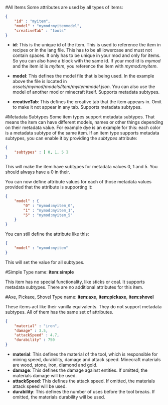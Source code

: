 #All Items
Some attributes are used by all types of items:

```json
{
	"id" : "myitem",
	"model" : "mymod:myitemmodel",
	"creativeTab" : "tools"
}
```

* __id__: This is the unique id of the item. This is used to reference the item in recipes or in the lang file. This has to be all lowercase and must not contain spaces. It only has to be unique in your mod and only for items. So you can also have a block with the same id. If your mod id is _mymod_ and the item id is _myitem_, you reference the item with _mymod:myitem_.

* __model__: This defines the model file that is being used. In the example above the file is located in _assets/mymod/models/item/myitemmodel.json_. You can also use the model of another mod or minecraft itself. Supports metadata subtypes.

* __creativeTab__: This defines the creative tab that the item appears in. Omit to make it not appear in any tab. Supports metadata subtypes.

#Metadata Subtypes
Some item types support metadata subtypes. That means the item can have different models, names or other things depending on their metadata value. For example dye is an example for this: each color is a metadata subtype of the same item.
If an item type supports metadata subtypes, you can enable it by providing the _subtypes_ attribute:

```json
{
	"subtypes" : [ 0, 1, 5 ]
}
```
This will make the item have subtypes for metadata values 0, 1 and 5. You should always have a 0 in their.

You can now define attribute values for each of those metadata values provided that the attribute is supporting it:

```json
{
	"model" : {
		"0" : "mymod:myitem_0",
		"1" : "mymod:myitem_1",
		"5" : "mymod:myitem_5"
	}
}
```

You can still define the attribute like this:

```json
{
	"model" : "mymod:myitem"
}
```

This will set the value for all subtypes.

#Simple
Type name: __item:simple__

This item has no special functionality, like sticks or coal. It supports metadata subtypes. There are no additional attributes for this item.

#Axe, Pickaxe, Shovel
Type name: __item:axe__, __item:pickaxe__, __item:shovel__

These items act like their vanilla equivalents. They do not support metadata subtypes. All of them has the same set of attributes.

```json
{
	"material" : "iron",
	"damage" : 3.5,
	"attackSpeed" : 4.7,
	"durability" : 750
}
```

* __material__: This defines the material of the tool, which is responsible for mining speed, durability, damage and attack speed. Minecraft materials are wood, stone, iron, diamond and gold.
* __damage__: This defines the damage against entities. If omitted, the materials damage will be used.
* __attackSpeed__: This defines the attack speed. If omitted, the materials attack speed will be used.
* __durability__: This defines the number of uses before the tool breaks. If omitted, the materials durability will be used.
